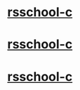 # [rsschool-c](https://estatelelashvili.github.io/rsschool-cv-html/index.html)
# [rsschool-c](https://estatelelashvili.github.io/rsschool-c/cv)
# [rsschool-c](https://estatelelashvili.github.io/rsschool-c/index.html)
